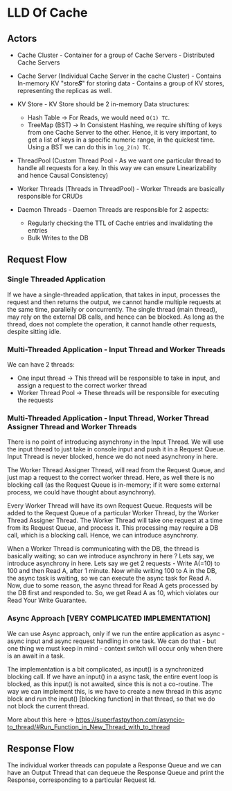 # LLD Of Cache

## Actors

* Cache Cluster - Container for a group of Cache Servers - Distributed Cache Servers

* Cache Server (Individual Cache Server in the cache Cluster) - Contains In-memory KV "store***S***" for storing data - Contains a group of KV stores, representing the replicas as well.

* KV Store - KV Store should be 2 in-memory Data structures:
  * Hash Table -> For Reads, we would need `O(1) TC`.
  * TreeMap (BST) -> In Consistent Hashing, we require shifting of keys from one Cache Server to the other. Hence, it is very important, to get a list of keys in a specific numeric range, in the quickest time. Using a BST we can do this in `log_2(n) TC`.

* ThreadPool (Custom Thread Pool - As we want one particular thread to handle all requests for a key. In this way we can ensure Linearizability and hence Causal Consistency)

* Worker Threads (Threads in ThreadPool) - Worker Threads are basically responsible for CRUDs

* Daemon Threads - Daemon Threads are responsible for 2 aspects:
  * Regularly checking the TTL of Cache entries and invalidating the entries
  * Bulk Writes to the DB

## Request Flow

### Single Threaded Application

If we have a single-threaded application, that takes in input, processes the request and then returns the output, we cannot handle multiple requests at the same time, parallelly or concurrently. The single thread (main  thread), may rely on the external DB calls, and hence can be blocked. As long as the thread, does not complete the operation, it cannot handle other requests, despite sitting idle.

### Multi-Threaded Application - Input Thread and Worker Threads

We can have 2 threads:

* One input thread -> This thread will be responsible to take in input, and assign a request to the correct worker thread
* Worker Thread Pool -> These threads will be responsible for executing the requests

### Multi-Threaded Application - Input Thread, Worker Thread Assigner Thread and Worker Threads

There is no point of introducing asynchrony in the Input Thread. We will use the input thread to just take in console input and push it in a Request Queue. Input Thread is never blocked, hence we do not need asynchrony in here.

The Worker Thread Assigner Thread, will read from the Request Queue, and just map a request to the correct worker thread. Here, as well there is no blocking call (as the Request Queue is in-memory; if it were some external process, we could have thought about asynchrony).

Every Worker Thread will have its own Request Queue. Requests will be added to the Request Queue of a particular Worker Thread, by the Worker Thread Assigner Thread. The Worker Thread will take one request at a time from its Request Queue, and process it. This processing may require a DB call, which is a blocking call. Hence, we can introduce asynchrony.

When a Worker Thread is communicating with the DB, the thread is basically waiting; so can we introduce asynchrony in here ? Lets say, we introduce asynchrony in here. Lets say we get 2 requests - Write A(=10) to 100 and then Read A, after 1 minute. Now while writing 100 to A in the DB, the async task is waiting, so we can execute the async task for Read A. Now, due to some reason, the async thread for Read A gets processed by the DB first and responded to. So, we get Read A as 10, which violates our Read Your Write Guarantee.

### Async Approach [VERY COMPLICATED IMPLEMENTATION]

We can use Async approach, only if we run the entire application as async - async input and async request handling in one task. We can do that - but one thing we must keep in mind - context switch will occur only when there is an await in a task.

The implementation is a bit complicated, as input() is a synchronized blocking call. If we have an input() in a async task, the entire event loop is blocked, as this input() is not awaited, since this is not a co-routine. The way we can implement this, is we have to create a new thread in this async block and run the input() [blocking function] in that thread, so that we do not block the current thread.

More about this here -> https://superfastpython.com/asyncio-to_thread/#Run_Function_in_New_Thread_with_to_thread

## Response Flow

The individual worker threads can populate a Response Queue and we can have an Output Thread that can dequeue the Response Queue and print the Response, corresponding to a particular Request Id.

